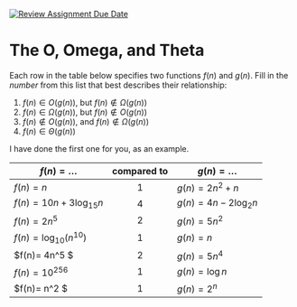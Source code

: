 [![Review Assignment Due Date](https://classroom.github.com/assets/deadline-readme-button-24ddc0f5d75046c5622901739e7c5dd533143b0c8e959d652212380cedb1ea36.svg)](https://classroom.github.com/a/tk_2Q3XR)
# The O, Omega, and Theta

Each row in the table below specifies two functions $f(n)$ and $g(n)$.
Fill in the *number* from this list that best describes their relationship:

1. $f(n)\in O(g(n))$, but $f(n)\not \in \Omega(g(n))$
1. $f(n)\in \Omega(g(n))$, but $f(n)\not \in O(g(n))$
1. $f(n)\not\in O(g(n))$, and $f(n)\not \in \Omega(g(n))$
1. $f(n)\in \Theta (g(n))$

I have done the first one for you, as an example.

| $f(n)=\ldots$              | compared to | $g(n)=\ldots$          |
|----------------------------|:-----------:|------------------------|
| $f(n)=n$                   | 1           | $g(n)=2n^2 + n$        |
| $f(n)= 10n + 3\log_{15} n$ |  4           | $g(n)= 4n - 2\log_2 n$ |
| $f(n) = 2n^5$              |   2          | $g(n) = 5n^2$          |
| $f(n)=\log_{10} \left(n^{10}\right)$ | 1 | $g(n)=n$ |
| $f(n)= 4n^5 $ | 2 | $g(n)= 5n^4$ |
| $f(n) = 10^{256}$ | 1 | $g(n) = \log n$ |
| $f(n)= n^2 $ |  1 | $g(n)= 2^n$ |
